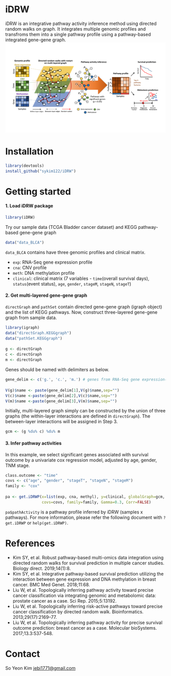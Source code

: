 # iDRW
iDRW is an integrative pathway activity inference method using directed random walks on graph. It integrates multiple genomic profiles and transfroms them into a single pathway profile using a pathway-based integrated gene-gene graph.
![outline](outline.png)

# Installation
```R
library(devtools)
install_github("sykim122/iDRW")
```

# Getting started

#### 1. Load iDRW package
```R
library(iDRW)
```

Try our sample data (TCGA Bladder cancer dataset) and KEGG pathway-based gene-gene graph
```R
data("data_BLCA")
```
`data_BLCA` contains have three genomic profiles and clinical matrix.
- `exp`: RNA-Seq gene expression profile
- `cna`: CNV profile
- `meth`: DNA methylation profile
- `clinical`: clinical matrix (7 variables - `time`(overall survival days), `status`(event status), `age`, `gender`, `stageM`, `stageN`, `stageT`)

#### 2. Get multi-layered gene-gene graph
`directGraph` and `pathSet` contain directed gene-gene graph (igraph object) and the list of KEGG pathways.
Now, construct three-layered gene-gene graph from sample data. 
```R
library(igraph)
data("directGraph.KEGGgraph")
data("pathSet.KEGGgraph")

g <- directGraph 
c <- directGraph
m <- directGraph
```

Genes should be named with delimiters as below.
```R
gene_delim <- c('g.', 'c.', 'm.') # genes from RNA-Seq gene expression(g), CNV(c), Methylation(m) profile

V(g)$name <- paste(gene_delim[1],V(g)$name,sep="")
V(c)$name <-paste(gene_delim[2],V(c)$name,sep="")
V(m)$name <-paste(gene_delim[3],V(m)$name,sep="")
```

Initially, multi-layered graph simply can be constructed by the union of three graphs (the within-layer interactions are defined in `directGraph`). The between-layer interactions will be assigned in Step 3.
```R
gcm <- (g %du% c) %du% m
```

#### 3. Infer pathway activities
In this example, we select significant genes associated with survival outcome by a univariate cox regression model, adjusted by age, gender, TNM stage.
```R
class.outcome <- "time"
covs <- c("age", "gender", "stageT", "stageN", "stageM")
family <- "cox"

pa <- get.iDRWP(x=list(exp, cna, methyl), y=clinical, globalGraph=gcm, pathSet=pathSet, class.outcome=class.outcome,
                covs=covs, family=family, Gamma=0.3, Corr=FALSE)            
```
`pa$pathActivity` is a pathway profile inferred by iDRW (samples x pathways).
For more information, please refer the following document with `?get.iDRWP` or `help(get.iDRWP)`.

# References
- Kim SY, et al. Robust pathway-based multi-omics data integration using directed random walks for survival prediction in multiple cancer studies. Biology direct. 2019;14(1):8.
- Kim SY, et al. Integrative pathway-based survival prediction utilizing the interaction between gene expression and DNA methylation in breast cancer. BMC Med Genet. 2018;11:68.
- Liu W, et al. Topologically inferring pathway activity toward precise cancer classification via integrating genomic and metabolomic data: prostate cancer as a case. Sci Rep. 2015;5:13192.
- Liu W, et al. Topologically inferring risk-active pathways toward precise cancer classification by directed random walk. Bioinformatics. 2013;29(17):2169–77.
- Liu W, et al. Topologically inferring pathway activity for precise survival outcome prediction: breast cancer as a case. Molecular bioSystems. 2017;13.3:537-548.

# Contact
So Yeon Kim <jebi1771@gmail.com>

